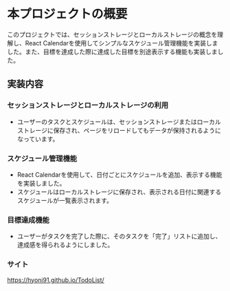 
# 本プロジェクトの概要

このプロジェクトでは、セッションストレージとローカルストレージの概念を理解し、React Calendarを使用してシンプルなスケジュール管理機能を実装しました。また、目標を達成した際に達成した目標を別途表示する機能も実装しました。

## 実装内容

### セッションストレージとローカルストレージの利用
- ユーザーのタスクとスケジュールは、セッションストレージまたはローカルストレージに保存され、ページをリロードしてもデータが保持されるようになっています。

### スケジュール管理機能
- React Calendarを使用して、日付ごとにスケジュールを追加、表示する機能を実装しました。
- スケジュールはローカルストレージに保存され、表示される日付に関連するスケジュールが一覧表示されます。

### 目標達成機能
- ユーザーがタスクを完了した際に、そのタスクを「完了」リストに追加し、達成感を得られるようにしました。

### サイト
https://hyoni91.github.io/TodoList/
